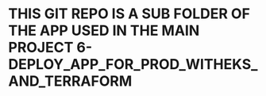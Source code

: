 # THIS GIT REPO IS A SUB FOLDER OF THE APP USED IN THE MAIN PROJECT 6-DEPLOY_APP_FOR_PROD_WITHEKS_AND_TERRAFORM
 